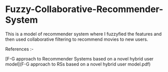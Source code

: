 # Fuzzy-Collaborative-Recommender-System

This is a model of recommender system where I fuzzyfied the features and then used collaborative filtering to recommend movies to new users. 

References :-

[F-G approach to Recommender Systems based on a novel hybrid user model](F-G approach to RSs based on a novel hybrid user model.pdf)
